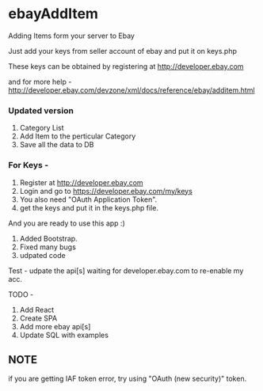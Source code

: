 # ebayAddItem
Adding Items form your server to Ebay

Just add your keys from seller account of ebay and put it on keys.php

These keys can be obtained by registering at http://developer.ebay.com

and for more help - http://developer.ebay.com/devzone/xml/docs/reference/ebay/additem.html

### Updated version

1. Category List
2. Add Item to the perticular Category 
3. Save all the data to DB

### For Keys -

1. Register at http://developer.ebay.com 
2. Login and go to https://developer.ebay.com/my/keys
3. You also need "OAuth Application Token".
4. get the keys and put it in the keys.php file.



And you are ready to use this app :)

1. Added Bootstrap.
2. Fixed many bugs
3. udpated code

Test - udpate the api[s]
waiting for developer.ebay.com to re-enable my acc. 

TODO - 
1. Add React
2. Create SPA
3. Add more ebay api[s]
4. Update SQL with examples


## NOTE
if you are getting IAF token error, try using "OAuth (new security)" token.
